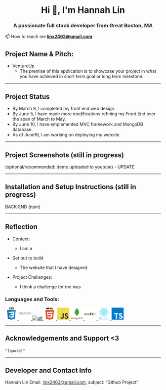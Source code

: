 <h1 align="center">Hi 👋, I'm Hannah Lin</h1>
<h3 align="center">A passionate full stack developer from Great Boston, MA</h3>

📫 How to reach me **linx2463@gmail.com**

<!-- <h3 align="left">Connect with me:</h3>
<p align="left">
</p> -->

## Project Name & Pitch: 
* VentureUp 
    * The premise of this application is to showcase your project in what you have achieved in short term goal or long term milestone. 
___
## Project Status 
* By March 9, I completed my front end web design. 
* By June 5, I have made more modifications refining my Front End over the span of March to May. 
* By June 10, I have emplemented MVC framework and MongoDB database.  
* As of June16, I am working on deploying my website. 
___
## Project Screenshots (still in progress)
(optional/recommended: demo uploaded to youtube) - UPDATE
<!-- Screen 1 
Screen 2  -->
___
## Installation and Setup Instructions (still in progress) 
BACK END (npm) 
<!-- Clone 
Install 
To Run Test Suite 
To Start Server 
To Visit App  -->
___
## Reflection
* Context: 
    * I am a 

* Set out to build 
    * The website that I have designed 

* Project Challenges:
    * I think a challenge for me was 

<!-- * Unexpected Obstacles  -->

<h3 align="left">Languages and Tools:</h3>
<p align="left"> <a href="https://www.w3schools.com/css/" target="_blank" rel="noreferrer"> <img src="https://raw.githubusercontent.com/devicons/devicon/master/icons/css3/css3-original-wordmark.svg" alt="css3" width="40" height="40"/> </a> <a href="https://expressjs.com" target="_blank" rel="noreferrer"> <img src="https://raw.githubusercontent.com/devicons/devicon/master/icons/express/express-original-wordmark.svg" alt="express" width="40" height="40"/> </a> <a href="https://git-scm.com/" target="_blank" rel="noreferrer"> <img src="https://www.vectorlogo.zone/logos/git-scm/git-scm-icon.svg" alt="git" width="40" height="40"/> </a> <a href="https://www.w3.org/html/" target="_blank" rel="noreferrer"> <img src="https://raw.githubusercontent.com/devicons/devicon/master/icons/html5/html5-original-wordmark.svg" alt="html5" width="40" height="40"/> </a> <a href="https://developer.mozilla.org/en-US/docs/Web/JavaScript" target="_blank" rel="noreferrer"> <img src="https://raw.githubusercontent.com/devicons/devicon/master/icons/javascript/javascript-original.svg" alt="javascript" width="40" height="40"/> </a> <a href="https://www.mongodb.com/" target="_blank" rel="noreferrer"> <img src="https://raw.githubusercontent.com/devicons/devicon/master/icons/mongodb/mongodb-original-wordmark.svg" alt="mongodb" width="40" height="40"/> </a> <a href="https://nodejs.org" target="_blank" rel="noreferrer"> <img src="https://raw.githubusercontent.com/devicons/devicon/master/icons/nodejs/nodejs-original-wordmark.svg" alt="nodejs" width="40" height="40"/> </a> <a href="https://reactjs.org/" target="_blank" rel="noreferrer"> <img src="https://raw.githubusercontent.com/devicons/devicon/master/icons/react/react-original-wordmark.svg" alt="react" width="40" height="40"/> </a> <a href="https://www.typescriptlang.org/" target="_blank" rel="noreferrer"> <img src="https://raw.githubusercontent.com/devicons/devicon/master/icons/typescript/typescript-original.svg" alt="typescript" width="40" height="40"/> </a> </p>

<!-- * Tools re: implementation  HTML, CSS, JS, APIs, Express, node.js, MongoDB, Cyclic -->
___
## Acknowledgements and Support <3
`"[quote]"`
___
## Developer and Contact Info
Hannah Lin
Email: linx2463@gmail.com, subject: “Github Project”
